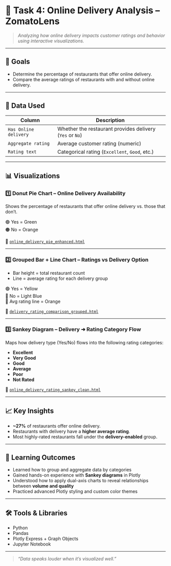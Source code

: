 # 🛵 Task 4: Online Delivery Analysis – ZomatoLens

> *Analyzing how online delivery impacts customer ratings and behavior using interactive visualizations.*

---

## 🎯 Goals

- Determine the percentage of restaurants that offer online delivery.
- Compare the average ratings of restaurants with and without online delivery.

---

## 🧪 Data Used

| Column              | Description                         |
|---------------------|-------------------------------------|
| `Has Online delivery` | Whether the restaurant provides delivery (`Yes` or `No`) |
| `Aggregate rating`  | Average customer rating (numeric)   |
| `Rating text`       | Categorical rating (`Excellent`, `Good`, etc.) |

---

## 📊 Visualizations

### 1️⃣ Donut Pie Chart – Online Delivery Availability

Shows the percentage of restaurants that offer online delivery vs. those that don’t.

🟢 Yes = Green  
🟠 No = Orange

📁 [`online_delivery_pie_enhanced.html`](./online_delivery_pie_enhanced.html)

---

### 2️⃣ Grouped Bar + Line Chart – Ratings vs Delivery Option

- Bar height = total restaurant count
- Line = average rating for each delivery group

🟢 Yes = Yellow  
🔵 No = Light Blue  
🔴 Avg rating line = Orange

📁 [`delivery_rating_comparison_grouped.html`](./delivery_rating_comparison_grouped.html)

---

### 3️⃣ Sankey Diagram – Delivery ➜ Rating Category Flow

Maps how delivery type (Yes/No) flows into the following rating categories:
- **Excellent**
- **Very Good**
- **Good**
- **Average**
- **Poor**
- **Not Rated**

📁 [`online_delivery_rating_sankey_clean.html`](./online_delivery_rating_sankey_clean.html)

---

## 📈 Key Insights

- **~27%** of restaurants offer online delivery.
- Restaurants with delivery have a **higher average rating**.
- Most highly-rated restaurants fall under the **delivery-enabled** group.

---

## 🧠 Learning Outcomes

- Learned how to group and aggregate data by categories
- Gained hands-on experience with **Sankey diagrams** in Plotly
- Understood how to apply dual-axis charts to reveal relationships between **volume and quality**
- Practiced advanced Plotly styling and custom color themes

---

## 🛠️ Tools & Libraries

- Python
- Pandas
- Plotly Express + Graph Objects
- Jupyter Notebook

---

> *“Data speaks louder when it’s visualized well.”*
